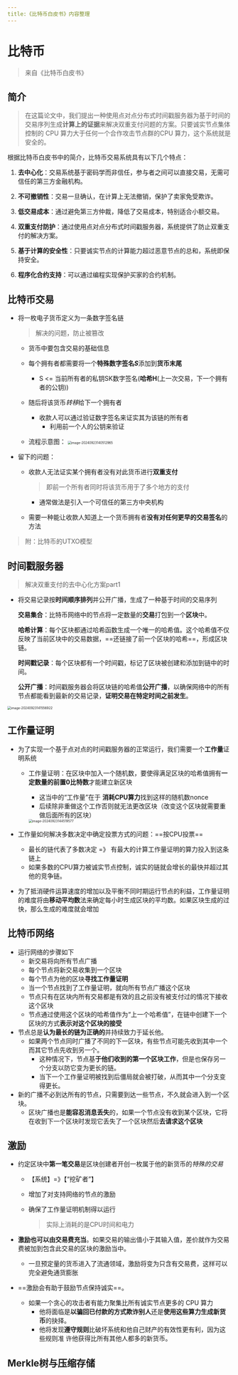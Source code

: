 ```yaml
---
title:《比特币白皮书》内容整理
---
```


# 比特币

> 来自《比特币白皮书》

## 简介

> 在这篇论文中，我们提出一种使用点对点分布式时间戳服务器为基于时间的交易序列生成**计算上的证据**来解决双重支付问题的方案。只要诚实节点集体控制的 CPU 算力大于任何一个合作攻击节点群的CPU 算力，这个系统就是安全的。

根据比特币白皮书中的简介，比特币交易系统具有以下几个特点：

1. **去中心化**：交易系统基于密码学而非信任，参与者之间可以直接交易，无需可信任的第三方金融机构。
  
2. **不可撤销性**：交易一旦确认，在计算上无法撤销，保护了卖家免受欺诈。

3. **低交易成本**：通过避免第三方仲裁，降低了交易成本，特别适合小额交易。

4. **双重支付防护**：通过使用点对点分布式时间戳服务器，系统提供了防止双重支付的解决方案。

5. **基于计算的安全性**：只要诚实节点的计算能力超过恶意节点的总和，系统即保持安全。

6. **程序化合约支持**：可以通过编程实现保护买家的合约机制。



## 比特币交易

- 将一枚电子货币定义为一条数字签名链

  > 解决的问题，防止被篡改

  - 货币中要包含交易的基础信息
  - 每个拥有者都需要将一个**特殊数字签名*S***添加到**货币末尾**
    - S <= 当前所有者的私钥SK数字签名(**哈希H**(上一次交易，下一个拥有者的公钥))

  - 随后将该货币*转移*给下一个拥有者
    - 收款人可以通过验证数字签名来证实其为该链的所有者
      - 利用前一个人的公钥来验证
  - 流程示意图：
    <img src="C:\Users\耳东七月\AppData\Roaming\Typora\typora-user-images\image-20240923140512965.png" alt="image-20240923140512965" style="zoom:50%;" />

- 留下的问题：

  - 收款人无法证实某个拥有者没有对此货币进行**双重支付**

    > 即前一个所有者同时将该货币用于了多个地方的支付

    - 通常做法是引入一个可信任的第三方中央机构

  - 需要一种能让收款人知道上一个货币拥有者**没有对任何更早的交易签名**的方法



> 附：比特币的UTXO模型





## 时间戳服务器

> 解决双重支付的去中心化方案part1

- 将交易记录按**时间顺序排列**并公开广播，生成了一种基于时间的交易序列

  **交易集合**：比特币网络中的节点将一定数量的**交易**打包到一个**区块**中。

  **哈希计算**：每个区块都通过哈希函数生成一个唯一的哈希值。这个哈希值不仅反映了当前区块中的交易数据，==还链接了前一个区块的哈希==，形成区块链。

  **时间戳记录**：每个区块都有一个时间戳，标记了区块被创建和添加到链中的时间。

  **公开广播**：时间戳服务器会将区块链的哈希值**公开广播**，以确保网络中的所有节点都能看到最新的交易记录，**证明交易在特定时间之前发生**。

<img src="C:\Users\耳东七月\AppData\Roaming\Typora\typora-user-images\image-20240923141556922.png" alt="image-20240923141556922" style="zoom:50%;" />



## 工作量证明

- 为了实现一个基于点对点的时间戳服务器的正常运行，我们需要一个**工作量**证明系统

  - 工作量证明：在区块中加入一个随机数，要使得满足区块的哈希值拥有**一定数量的前置0比特数**才能建立新区块

    - 这当中的“工作量”在于 **消耗CPU算力**找到这样的随机数nonce
    - 后续除非重做这个工作否则就无法更改区块（改变这个区块就需要重做后面所有的区块）

    <img src="C:\Users\耳东七月\AppData\Roaming\Typora\typora-user-images\image-20240923144519577.png" alt="image-20240923144519577" style="zoom:50%;" />

- 工作量如何解决多数决定中确定投票方式的问题：==按CPU投票==
  - 最长的链代表了多数决定 =》 有最大的计算工作量证明的算力投入到这条链上
  - 如果多数的CPU算力被诚实节点控制，诚实的链就会增长的最快并超过其他的竞争链。
- 为了抵消硬件运算速度的增加以及平衡不同时期运行节点的利益，工作量证明的难度将由**移动平均数**法来确定每小时生成区块的平均数。如果区块生成的过快，那么生成的难度就会增加



## 比特币网络

- 运行网络的步骤如下
  - 新交易将向所有节点广播
  - 每个节点将新交易收集到一个区块
  - 每个节点为他的区块**寻找工作量证明**
  - 当一个节点找到了工作量证明，就向所有节点广播这个区块
  - 节点只有在区块内所有交易都是有效的且之前没有被支付过的情况下接收这个区块
  - 节点通过使用这个区块的哈希值作为“上一个哈希值”，在链中创建下一个区块的方式**表示对这个区块的接受**
- 节点总是**认为最长的链为正确的**并持续致力于延长他。
  - 如果两个节点同时广播了不同的下一区块，有些节点可能先收到其中一个而其它节点先收到另一个。
    - 这种情况下，节点基**于他们收到的第一个区块工作**，但是也保存另一个分支以防它变为更长的链。
    - 当下一个工作量证明被找到后僵局就会被打破，从而其中一个分支变得更长。
- 新的广播不必到达所有的节点，只需要到达一些节点，不久就会进入到一个区块。
  - 区块广播也是**能容忍消息丢失**的，如果一个节点没有收到某个区块，它将在收到下一个区块时发现它丢失了一个区块然后**去请求这个区块**



## 激励

- 约定区块中**第一笔交易**是区块创建者开创一枚属于他的新货币的*特殊的交易*

  - 【系统】=》【“挖矿者”】

  - 增加了对支持网络的节点的激励

  - 确保了工作量证明机制得以运行

    > 实际上消耗的是CPU时间和电力

- **激励也可以由交易费充当**。如果交易的输出值小于其输入值，差价就作为交易费被加到包含此交易的区块的激励当中。

  - 一旦预定量的货币进入了流通领域，激励将变为只含有交易费，这样可以完全避免通货膨胀

- ==激励会有助于鼓励节点保持诚实==。

  - 如果一个贪心的攻击者有能力聚集比所有诚实节点更多的 CPU 算力
    - 他将面临是**以骗回已付款的方式欺诈别人**还是**使用这些算力生成新货币**的抉择。
    - 他将发现**遵守规则**比破坏系统和他自己财产的有效性更有利，因为这些规则准
      许他获得比所有其他人都多的新货币。



## Merkle树与压缩存储



